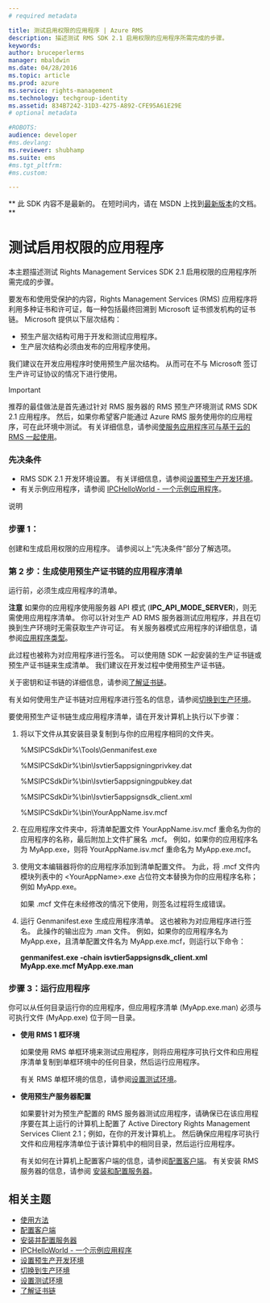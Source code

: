 ```yaml
---
# required metadata

title: 测试启用权限的应用程序 | Azure RMS
description: 描述测试 RMS SDK 2.1 启用权限的应用程序所需完成的步骤。
keywords:
author: bruceperlerms
manager: mbaldwin
ms.date: 04/28/2016
ms.topic: article
ms.prod: azure
ms.service: rights-management
ms.technology: techgroup-identity
ms.assetid: 834B7242-31D3-4275-A892-CFE95A61E29E
# optional metadata

#ROBOTS:
audience: developer
#ms.devlang:
ms.reviewer: shubhamp
ms.suite: ems
#ms.tgt_pltfrm:
#ms.custom:

---
```

** 此 SDK 内容不是最新的。 在短时间内，请在 MSDN 上找到[最新版本](https://msdn.microsoft.com/library/windows/desktop/hh535290(v=vs.85).aspx)的文档。 **
# 测试启用权限的应用程序

本主题描述测试 Rights Management Services SDK 2.1 启用权限的应用程序所需完成的步骤。

要发布和使用受保护的内容，Rights Management Services (RMS) 应用程序将利用多种证书和许可证，每一种包括最终回溯到 Microsoft 证书颁发机构的证书链。 Microsoft 提供以下层次结构：

-   预生产层次结构可用于开发和测试应用程序。
-   生产层次结构必须由发布的应用程序使用。

我们建议在开发应用程序时使用预生产层次结构。 从而可在不与 Microsoft 签订生产许可证协议的情况下进行使用。

> [!IMPORTANT]
> 推荐的最佳做法是首先通过针对 RMS 服务器的 RMS 预生产环境测试 RMS SDK 2.1 应用程序。 然后，如果你希望客户能通过 Azure RMS 服务使用你的应用程序，可在此环境中测试。 有关详细信息，请参阅[使服务应用程序可与基于云的 RMS 一起使用](how-to-use-file-api-with-aadrm-cloud.md)。

 

### 先决条件

-   RMS SDK 2.1 开发环境设置。 有关详细信息，请参阅[设置预生产开发环境](how-to-set-up-the-pre-production-development-environment.md)。
-   有关示例应用程序，请参阅 [IPCHelloWorld - 一个示例应用程序](how-to-build-your-first-application.md)。

说明

### 步骤 1：

创建和生成启用权限的应用程序。 请参阅以上“先决条件”部分了解选项。

### 第 2 步：生成使用预生产证书链的应用程序清单

运行前，必须生成应用程序的清单。

**注意** 如果你的应用程序使用服务器 API 模式 (**IPC\_API\_MODE\_SERVER**)，则无需使用应用程序清单。 你可以针对生产 AD RMS 服务器测试应用程序，并且在切换到生产环境时无需获取生产许可证。 有关服务器模式应用程序的详细信息，请参阅[应用程序类型](application-types.md)。

 

此过程也被称为对应用程序进行签名。 可以使用随 SDK 一起安装的生产证书链或预生产证书链来生成清单。 我们建议在开发过程中使用预生产证书链。

关于密钥和证书链的详细信息，请参阅[了解证书链](understanding-certificate-chains.md)。

有关如何使用生产证书链对应用程序进行签名的信息，请参阅[切换到生产环境](switching-to-the-production-environment.md)。

要使用预生产证书链生成应用程序清单，请在开发计算机上执行以下步骤：

1.  将以下文件从其安装目录复制到与你的应用程序相同的文件夹。

    %MSIPCSdkDir%\\Tools\\Genmanifest.exe

    %MSIPCSdkDir%\\bin\\Isvtier5appsigningprivkey.dat

    %MSIPCSdkDir%\\bin\\Isvtier5appsigningpubkey.dat

    %MSIPCSdkDir%\\bin\\Isvtier5appsignsdk\_client.xml

    %MSIPCSdkDir%\\bin\\YourAppName.isv.mcf

2.  在应用程序文件夹中，将清单配置文件 YourAppName.isv.mcf 重命名为你的应用程序的名称，最后附加上文件扩展名 .mcf。 例如，如果你的应用程序名为 MyApp.exe，则将 YourAppName.isv.mcf 重命名为 MyApp.exe.mcf。

3.  使用文本编辑器将你的应用程序添加到清单配置文件。 为此，将 .mcf 文件内模块列表中的 &lt;YourAppName&gt;.exe 占位符文本替换为你的应用程序名称；例如 MyApp.exe。

    如果 .mcf 文件在未经修改的情况下使用，则签名过程将生成错误。

4.  运行 Genmanifest.exe 生成应用程序清单。 这也被称为对应用程序进行签名。 此操作的输出应为 .man 文件。 例如，如果你的应用程序名为 MyApp.exe，且清单配置文件名为 MyApp.exe.mcf，则运行以下命令：

    **genmanifest.exe -chain isvtier5appsignsdk\_client.xml MyApp.exe.mcf MyApp.exe.man**

### 步骤 3：运行应用程序

你可以从任何目录运行你的应用程序，但应用程序清单 (MyApp.exe.man) 必须与可执行文件 (MyApp.exe) 位于同一目录。

-   **使用 RMS 1 框环境**

    如果使用 RMS 单框环境来测试应用程序，则将应用程序可执行文件和应用程序清单复制到单框环境中的任何目录，然后运行应用程序。

    有关 RMS 单框环境的信息，请参阅[设置测试环境](how-to-set-up-your-test-environment.md)。

-   **使用预生产服务器配置**

    如果要针对为预生产配置的 RMS 服务器测试应用程序，请确保已在该应用程序要在其上运行的计算机上配置了 Active Directory Rights Management Services Client 2.1；例如，在你的开发计算机上。 然后确保应用程序可执行文件和应用程序清单位于该计算机中的相同目录，然后运行应用程序。

    有关如何在计算机上配置客户端的信息，请参阅[配置客户端](how-to-configure-the-ad-rms-client-2-0.md)。 有关安装 RMS 服务器的信息，请参阅 [安装和配置服务器](how-to-install-and-configure-an-rms-server.md)。

## 相关主题

* [使用方法](how-to-use-msipc.md)
* [配置客户端](how-to-configure-the-ad-rms-client-2-0.md)
* [安装并配置服务器](how-to-install-and-configure-an-rms-server.md)
* [IPCHelloWorld - 一个示例应用程序](how-to-build-your-first-application.md)
* [设置预生产开发环境](how-to-set-up-the-pre-production-development-environment.md)
* [切换到生产环境](switching-to-the-production-environment.md)
* [设置测试环境](how-to-set-up-your-test-environment.md)
* [了解证书链](understanding-certificate-chains.md)
 

 





<!--HONumber=Jun16_HO1-->


